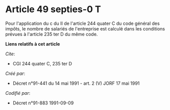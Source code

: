 # Article 49 septies-0 T

Pour l'application du c du II de l'article 244 quater C du code général des impôts, le nombre de salariés de l'entreprise est
calculé dans les conditions prévues à l'article 235 ter D du même code.

**Liens relatifs à cet article**

_Cite_:

  - CGI 244 quater C, 235 ter D

_Créé par_:

  - Décret n°91-441 du 14 mai 1991 - art. 2 (V) JORF 17 mai 1991

_Codifié par_:

  - Décret n°91-883 1991-09-09
